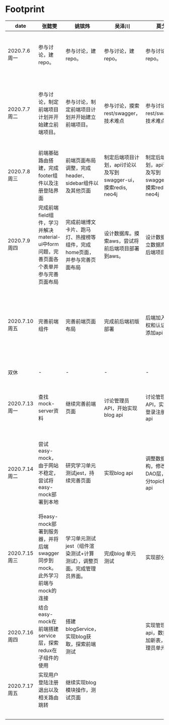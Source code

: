 # Footprint

| date          | 张懿雯                                                       | 姚镔炜                                                       | 吴泽川                                                       | 莫戈泉                                                       | 总进度                                                       |
| ------------- | ------------------------------------------------------------ | ------------------------------------------------------------ | ------------------------------------------------------------ | ------------------------------------------------------------ | ------------------------------------------------------------ |
| 2020.7.6周一  | 参与讨论，建repo。                                           | 参与讨论，建repo。                                           | 参与讨论，建repo。                                           | 参与讨论，建repo。                                           | 讨论项目业务逻辑以及技术栈，分头查找项目所需技术点。         |
| 2020.7.7周二  | 参与讨论，制定前端项目计划并开始建立前端项目。               | 参与讨论，制定前端项目计划并开始建立前端项目。               | 参与讨论，摸索rest/swagger，技术难点                         | 参与讨论，摸索rest/swagger，技术难点                         | 了解技术点，讨论项目时间进度安排，并进一步分工：前端ybw+zyw，后端API设计wzc+mgq。 |
| 2020.7.8周三  | 前端基础路由搭建，完成footer组件以及注册登陆界面             | 前端页面布局调整，完成header、sidebar组件以及其他页面        | 制定后端项目计划，api讨论以及写到swagger-ui，摸索redis, neo4j | 制定后端项目计划，api讨论以及写到swagger-ui，摸索redis, neo4j | 前后端持续推进；后端讨论API并制定计划                        |
| 2020.7.9周四  | 完成前端field组件，学习并解决material-ui中form问题，完善页面各个表单并参与完善页面布局 | 完成前端博文卡片、跑马灯、热搜榜等组件，完成home页面，并参与完善页面布局 | 设计数据库。摸索aws，尝试将前后端项目部署到aws。             | 设计数据库。建立数据库，开写后端项目。                       | 前端组件化以及页面设计；后端设计数据库持续推进               |
| 2020.7.10周五 | 完善前端组件                                                 | 完善前端页面布局                                             | 完成前后端初版部署                                           | 后端加入用户授权和认证，继续添加api                          | 前端页面继续完善，完成大致网站雏形；后端加入用户授权和认证，继续添加api；完成前后端初步部署 |
| 双休          | -                                                            | -                                                            | -                                                            | -                                                            | 开会讨论下一周进度                                           |
| 2020.7.13周一 | 查找mock-server资料                                          | 继续完善前端页面                                             | 讨论管理员API，开始实现blog api                              | 讨论管理员API，实现用户登录注册，添加api                     | 前端界面继续完善，开始研究mock-server；后端讨论管理员API     |
| 2020.7.14周二 | 尝试easy-mock，由于网站不稳定，尝试将easy-mock部署到本地     | 研究学习单元测试jest，持续完善页面                           | 实现blog api                                                 | 调整数据库结构，修改DTO和DAO层，实现部分topic模块的api       | 前端界面继续完善，学习mock-server和jest使用；后端实现部分api， 修改数据库和后端java代码结构 |
| 2020.7.15周三 | 将easy-mock部署到服务器，并将后端swagger同步到mock。此外学习前端与mock的连接 | 学习单元测试jest（组件渲染测试+计算测试），调整页面。完成管理员界面。 | 完成blog 单元测试                                            | 实现部分API                                                  | 前端界面继续完善，完成jest的学习，完成easy-mock的服务器端部署和swagger同步；后端继续实现api并开始测试 |
| 2020.7.16周四 | 结合easy-mock在前端搭建service层，探索redux在子组件的使用    | 搭建blogService，实现blog获取，探索前端测试                  |                                                              | 实现管理员部分api，数据库添加新表，添加管理员单元测试        | 前端结合easy-mock开始搭建并实现service层，同时探索前端测试；后端..... |
| 2020.7.17周五 | 实现用户登陆注册退出以及相关路由跳转                         | 继续实现blog模块操作，测试页面                               |                                                              |                                                              |                                                              |
|               |                                                              |                                                              |                                                              |                                                              |                                                              |
|               |                                                              |                                                              |                                                              |                                                              |                                                              |
|               |                                                              |                                                              |                                                              |                                                              |                                                              |
|               |                                                              |                                                              |                                                              |                                                              |                                                              |
|               |                                                              |                                                              |                                                              |                                                              |                                                              |

